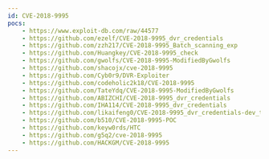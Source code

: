 ```yaml
---
id: CVE-2018-9995
pocs:
    - https://www.exploit-db.com/raw/44577
    - https://github.com/ezelf/CVE-2018-9995_dvr_credentials
    - https://github.com/zzh217/CVE-2018-9995_Batch_scanning_exp
    - https://github.com/Huangkey/CVE-2018-9995_check
    - https://github.com/gwolfs/CVE-2018-9995-ModifiedByGwolfs
    - https://github.com/shacojx/cve-2018-9995
    - https://github.com/Cyb0r9/DVR-Exploiter
    - https://github.com/codeholic2k18/CVE-2018-9995
    - https://github.com/TateYdq/CVE-2018-9995-ModifiedByGwolfs
    - https://github.com/ABIZCHI/CVE-2018-9995_dvr_credentials
    - https://github.com/IHA114/CVE-2018-9995_dvr_credentials
    - https://github.com/likaifeng0/CVE-2018-9995_dvr_credentials-dev_tool
    - https://github.com/b510/CVE-2018-9995-POC
    - https://github.com/keyw0rds/HTC
    - https://github.com/g5q2/cve-2018-9995
    - https://github.com/HACKGM/CVE-2018-9995
---
```

